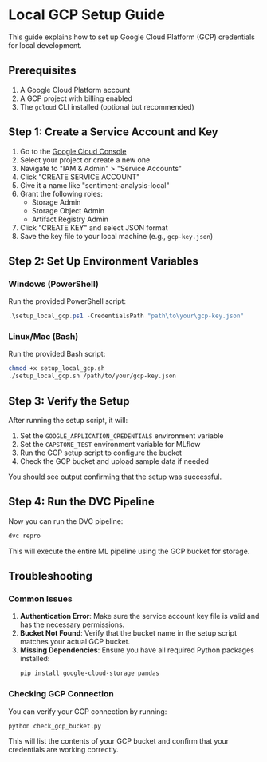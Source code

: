 # Local GCP Setup Guide

This guide explains how to set up Google Cloud Platform (GCP) credentials for local development.

## Prerequisites

1. A Google Cloud Platform account
2. A GCP project with billing enabled
3. The `gcloud` CLI installed (optional but recommended)

## Step 1: Create a Service Account and Key

1. Go to the [Google Cloud Console](https://console.cloud.google.com/)
2. Select your project or create a new one
3. Navigate to "IAM & Admin" > "Service Accounts"
4. Click "CREATE SERVICE ACCOUNT"
5. Give it a name like "sentiment-analysis-local"
6. Grant the following roles:
   - Storage Admin
   - Storage Object Admin
   - Artifact Registry Admin
7. Click "CREATE KEY" and select JSON format
8. Save the key file to your local machine (e.g., `gcp-key.json`)

## Step 2: Set Up Environment Variables

### Windows (PowerShell)

Run the provided PowerShell script:

```powershell
.\setup_local_gcp.ps1 -CredentialsPath "path\to\your\gcp-key.json"
```

### Linux/Mac (Bash)

Run the provided Bash script:

```bash
chmod +x setup_local_gcp.sh
./setup_local_gcp.sh /path/to/your/gcp-key.json
```

## Step 3: Verify the Setup

After running the setup script, it will:

1. Set the `GOOGLE_APPLICATION_CREDENTIALS` environment variable
2. Set the `CAPSTONE_TEST` environment variable for MLflow
3. Run the GCP setup script to configure the bucket
4. Check the GCP bucket and upload sample data if needed

You should see output confirming that the setup was successful.

## Step 4: Run the DVC Pipeline

Now you can run the DVC pipeline:

```bash
dvc repro
```

This will execute the entire ML pipeline using the GCP bucket for storage.

## Troubleshooting

### Common Issues

1. **Authentication Error**: Make sure the service account key file is valid and has the necessary permissions.
2. **Bucket Not Found**: Verify that the bucket name in the setup script matches your actual GCP bucket.
3. **Missing Dependencies**: Ensure you have all required Python packages installed:
   ```bash
   pip install google-cloud-storage pandas
   ```

### Checking GCP Connection

You can verify your GCP connection by running:

```bash
python check_gcp_bucket.py
```

This will list the contents of your GCP bucket and confirm that your credentials are working correctly.
